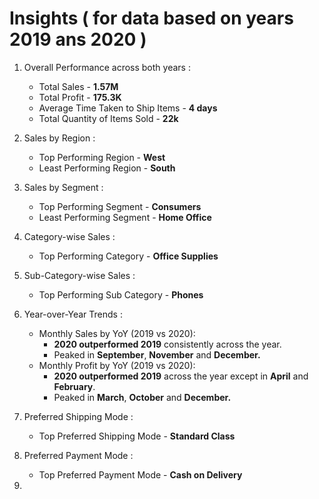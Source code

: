 # Insights ( for data based on years 2019 ans 2020 )

1. Overall Performance across both years :
   - Total Sales - **1.57M**
   - Total Profit - **175.3K**
   - Average Time Taken to Ship Items - **4 days**
   - Total Quantity of Items Sold - **22k**

2. Sales by Region :
   - Top Performing Region - **West**
   - Least Performing Region - **South**

3. Sales by Segment :
   - Top Performing Segment - **Consumers**
   - Least Performing Segment - **Home Office**

4. Category-wise Sales :
   - Top Performing Category - **Office Supplies**

5. Sub-Category-wise Sales :
   - Top Performing Sub Category - **Phones**

6. Year-over-Year Trends :
   - Monthly Sales by YoY (2019 vs 2020):
     - **2020 outperformed 2019** consistently across the year.
     - Peaked in **September**, **November** and **December.**
   - Monthly Profit by YoY (2019 vs 2020):
     - **2020 outperformed 2019** across the year except in **April** and **February**.
     - Peaked in **March**, **October** and **December.**

7. Preferred Shipping Mode :
   - Top Preferred Shipping Mode - **Standard Class**

8. Preferred Payment Mode :
   - Top Preferred Payment Mode - **Cash on Delivery**

9. 

